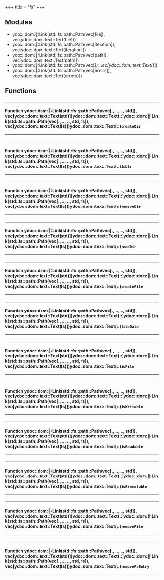 +++
title = "fs"
+++
## Modules

+ ydoc::dom::link::Link(std::fs::path::Path(vec[file]), vec[ydoc::dom::text::Text(file)])
+ ydoc::dom::link::Link(std::fs::path::Path(vec[iteration]), vec[ydoc::dom::text::Text(iteration)])
+ ydoc::dom::link::Link(std::fs::path::Path(vec[path]), vec[ydoc::dom::text::Text(path)])
+ ydoc::dom::link::Link(std::fs::path::Path(vec[_]), vec[ydoc::dom::text::Text(_)])
+ ydoc::dom::link::Link(std::fs::path::Path(vec[errors]), vec[ydoc::dom::text::Text(errors)])
## Functions

### 


_____________________
#### Function ydoc::dom::link::Link(std::fs::path::Path(vec[., .., .., std]), vec[ydoc::dom::text::Text(std)])ydoc::dom::text::Text(::)ydoc::dom::link::Link(std::fs::path::Path(vec[., .., .., std, fs]), vec[ydoc::dom::text::Text(fs)])ydoc::dom::text::Text(::)`createDir`
_____________________
### 


_____________________
#### Function ydoc::dom::link::Link(std::fs::path::Path(vec[., .., .., std]), vec[ydoc::dom::text::Text(std)])ydoc::dom::text::Text(::)ydoc::dom::link::Link(std::fs::path::Path(vec[., .., .., std, fs]), vec[ydoc::dom::text::Text(fs)])ydoc::dom::text::Text(::)`isDir`
_____________________
### 


_____________________
#### Function ydoc::dom::link::Link(std::fs::path::Path(vec[., .., .., std]), vec[ydoc::dom::text::Text(std)])ydoc::dom::text::Text(::)ydoc::dom::link::Link(std::fs::path::Path(vec[., .., .., std, fs]), vec[ydoc::dom::text::Text(fs)])ydoc::dom::text::Text(::)`removeDir`
_____________________
### 


_____________________
#### Function ydoc::dom::link::Link(std::fs::path::Path(vec[., .., .., std]), vec[ydoc::dom::text::Text(std)])ydoc::dom::text::Text(::)ydoc::dom::link::Link(std::fs::path::Path(vec[., .., .., std, fs]), vec[ydoc::dom::text::Text(fs)])ydoc::dom::text::Text(::)`readDir`
_____________________
### 


_____________________
#### Function ydoc::dom::link::Link(std::fs::path::Path(vec[., .., .., std]), vec[ydoc::dom::text::Text(std)])ydoc::dom::text::Text(::)ydoc::dom::link::Link(std::fs::path::Path(vec[., .., .., std, fs]), vec[ydoc::dom::text::Text(fs)])ydoc::dom::text::Text(::)`createFile`
_____________________
### 


_____________________
#### Function ydoc::dom::link::Link(std::fs::path::Path(vec[., .., .., std]), vec[ydoc::dom::text::Text(std)])ydoc::dom::text::Text(::)ydoc::dom::link::Link(std::fs::path::Path(vec[., .., .., std, fs]), vec[ydoc::dom::text::Text(fs)])ydoc::dom::text::Text(::)`fileDate`
_____________________
### 


_____________________
#### Function ydoc::dom::link::Link(std::fs::path::Path(vec[., .., .., std]), vec[ydoc::dom::text::Text(std)])ydoc::dom::text::Text(::)ydoc::dom::link::Link(std::fs::path::Path(vec[., .., .., std, fs]), vec[ydoc::dom::text::Text(fs)])ydoc::dom::text::Text(::)`isFile`
_____________________
### 


_____________________
#### Function ydoc::dom::link::Link(std::fs::path::Path(vec[., .., .., std]), vec[ydoc::dom::text::Text(std)])ydoc::dom::text::Text(::)ydoc::dom::link::Link(std::fs::path::Path(vec[., .., .., std, fs]), vec[ydoc::dom::text::Text(fs)])ydoc::dom::text::Text(::)`isWritable`
_____________________
### 


_____________________
#### Function ydoc::dom::link::Link(std::fs::path::Path(vec[., .., .., std]), vec[ydoc::dom::text::Text(std)])ydoc::dom::text::Text(::)ydoc::dom::link::Link(std::fs::path::Path(vec[., .., .., std, fs]), vec[ydoc::dom::text::Text(fs)])ydoc::dom::text::Text(::)`isReadable`
_____________________
### 


_____________________
#### Function ydoc::dom::link::Link(std::fs::path::Path(vec[., .., .., std]), vec[ydoc::dom::text::Text(std)])ydoc::dom::text::Text(::)ydoc::dom::link::Link(std::fs::path::Path(vec[., .., .., std, fs]), vec[ydoc::dom::text::Text(fs)])ydoc::dom::text::Text(::)`isExecutable`
_____________________
### 


_____________________
#### Function ydoc::dom::link::Link(std::fs::path::Path(vec[., .., .., std]), vec[ydoc::dom::text::Text(std)])ydoc::dom::text::Text(::)ydoc::dom::link::Link(std::fs::path::Path(vec[., .., .., std, fs]), vec[ydoc::dom::text::Text(fs)])ydoc::dom::text::Text(::)`removeFile`
_____________________
### 


_____________________
#### Function ydoc::dom::link::Link(std::fs::path::Path(vec[., .., .., std]), vec[ydoc::dom::text::Text(std)])ydoc::dom::text::Text(::)ydoc::dom::link::Link(std::fs::path::Path(vec[., .., .., std, fs]), vec[ydoc::dom::text::Text(fs)])ydoc::dom::text::Text(::)`removeFsEntry`
_____________________


